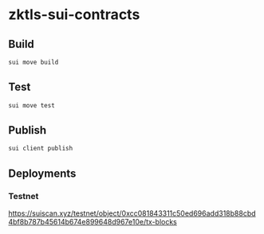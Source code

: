 # zktls-sui-contracts


## Build

```bash
sui move build
```

## Test

```bash
sui move test 
```

## Publish

```bash
sui client publish
```

## Deployments

### Testnet

https://suiscan.xyz/testnet/object/0xcc081843311c50ed696add318b88cbd4bf8b787b45614b674e899648d967e10e/tx-blocks
